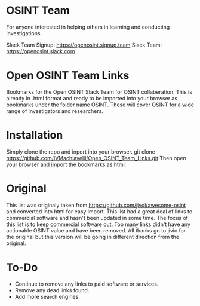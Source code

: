 # OSINT Team
For anyone interested in helping others in learning and conducting investigations.

Slack Team Signup: https://openosint.signup.team
Slack Team: https://openosint.slack.com

# Open OSINT Team Links
Bookmarks for the Open OSINT Slack Team for OSINT collaberation. This is already in .html format and ready to be imported into your browser as bookmarks under the folder name OSINT. These will cover OSINT for a wide range of investigators and researchers.  

# Installation
Simply clone the repo and inport into your browser.
git clone https://github.com/IVMachiavelli/Open_OSINT_Team_Links.git
Then open your browser and import the bookmarks as html.

# Original
This list was originaly taken from https://github.com/jivoi/awesome-osint and converted into html for easy import. This list had a great deal of links to commercial software and hasn't been updated in some time. The focus of this list is to keep commercial software out. Too many links didn't have any actionable OSINT value and have been removed. All thanks go to jivio for the original but this version will be going in different direction from the original.

# To-Do
- Continue to remove any links to paid software or services.
- Remove any dead links found.
- Add more search engines





